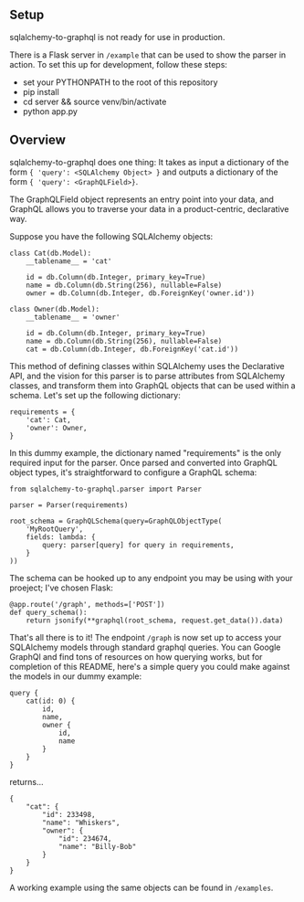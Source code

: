 ## Setup

sqlalchemy-to-graphql is not ready for use in production.

There is a Flask server in `/example` that can be used to show the parser in action. To set this up for development, follow these steps:
* set your PYTHONPATH to the root of this repository
* pip install
* cd server && source venv/bin/activate
* python app.py

## Overview

sqlalchemy-to-graphql does one thing: It takes as input a dictionary of the form ```{ 'query': <SQLAlchemy Object> }``` and outputs a dictionary of the form ```{ 'query': <GraphQLField>}```.

The GraphQLField object represents an entry point into your data, and GraphQL allows you to traverse your data in a product-centric, declarative way.

Suppose you have the following SQLAlchemy objects:

```
class Cat(db.Model):
    __tablename__ = 'cat'

    id = db.Column(db.Integer, primary_key=True)
    name = db.Column(db.String(256), nullable=False)
    owner = db.Column(db.Integer, db.ForeignKey('owner.id'))

class Owner(db.Model):
    __tablename__ = 'owner'

    id = db.Column(db.Integer, primary_key=True)
    name = db.Column(db.String(256), nullable=False)
    cat = db.Column(db.Integer, db.ForeignKey('cat.id'))
```

This method of defining classes within SQLAlchemy uses the Declarative API, and the vision for this parser is to parse attributes from SQLAlchemy classes, and transform them into GraphQL objects that can be used within a schema. Let's set up the following dictionary:

```
requirements = {
    'cat': Cat,
    'owner': Owner,
}
```

In this dummy example, the dictionary named "requirements" is the only required input for the parser. Once parsed and converted into GraphQL object types, it's straightforward to configure a GraphQL schema:

```
from sqlalchemy-to-graphql.parser import Parser

parser = Parser(requirements)

root_schema = GraphQLSchema(query=GraphQLObjectType(
    'MyRootQuery',
    fields: lambda: {
        query: parser[query] for query in requirements,
    }
))
```

The schema can be hooked up to any endpoint you may be using with your proeject; I've chosen Flask:

```
@app.route('/graph', methods=['POST'])
def query_schema():
    return jsonify(**graphql(root_schema, request.get_data()).data)
```

That's all there is to it! The endpoint `/graph` is now set up to access your SQLAlchemy models through standard graphql queries. You can Google GraphQl and find tons of resources on how querying works, but for completion of this README, here's a simple query you could make against the models in our dummy example:

```
query {
    cat(id: 0) {
        id,
        name,
        owner {
            id,
            name
        }
    }
}
```
returns...
```
{
    "cat": {
        "id": 233498,
        "name": "Whiskers",
        "owner": {
            "id": 234674,
            "name": "Billy-Bob"
        }
    }
}
```

A working example using the same objects can be found in `/examples`.
